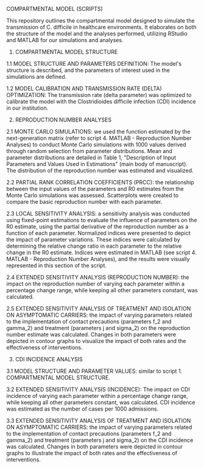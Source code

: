 COMPARTMENTAL MODEL (SCRIPTS)

This repository outlines the compartmental model designed to simulate the transmission of C. difficile in healthcare environments. It elaborates on both the structure of the model and the analyses performed, utilizing RStudio and MATLAB for our simulations and analyses.

1. COMPARTMENTAL MODEL STRUCTURE

1.1 MODEL STRUCTURE AND PARAMETERS DEFINITION: The model's structure is described, and the parameters of interest used in the simulations are defined.

1.2 MODEL CALIBRATION AND TRANSMISSION RATE (DELTA) OPTIMIZATION: The transmission rate (delta parameter) was optimized to calibrate the model with the Clostridioides difficile infection (CDI) incidence in our institution.


2. REPRODUCTION NUMBER ANALYSES
   
2.1 MONTE CARLO SIMULATIONS: we used the function estimated by the next-generation matrix (refer to script 4. MATLAB - Reproduction Number Analyses) to conduct Monte Carlo simulations with 1000 values derived through random selection from parameter distributions. Mean and parameter distributions are detailed in Table 1, "Description of Input Parameters and Values Used in Estimations" (main body of manuscript). The distribution of the reproduction number was estimated and visualized.
   
2.2 PARTIAL RANK CORRELATION COEFFICIENTS (PRCC): the relationship between the input values of the parameters and R0 estimates from the Monte Carlo simulations was assessed. Scatterplots were created to compare the basic reproduction number with each parameter.
 
2.3 LOCAL SENSITIVITY ANALYSIS: a sensitivity analysis was conducted using fixed-point estimations to evaluate the influence of parameters on the R0 estimate, using the partial derivative of the reproduction number as a function of each parameter. Normalized indices were presented to depict the impact of parameter variations. These indices were calculated by determining the relative change ratio in each parameter to the relative change in the R0 estimate. Indices were estimated in MATLAB (see script 4. MATLAB - Reproduction Number Analyses), and the results were visually represented in this section of the script.
 
2.4 EXTENDED SENSITIVITY ANALYSIS (REPRODUCTION NUMBER): the impact on the reproduction number of varying each parameter within a percentage change range, while keeping all other parameters constant, was calculated.

2.5 EXTENDED SENSITIVITY ANALYSIS OF TREATMENT AND ISOLATION ON ASYMPTOMATIC CARRIERS: the impact of varying parameters related to the implementation of contact precautions (parameters f_2 and gamma_2) and treatment (parameters j and sigma_2) on the reproduction number estimate was calculated. Changes in both parameters were depicted in contour graphs to visualize the impact of both rates and the effectiveness of interventions.
   


3. CDI INCIDENCE ANALYSIS

3.1 MODEL STRUCTURE AND PARAMETER VALUES: similar to script 1. COMPARTMENTAL MODEL STRUCTURE.

3.2 EXTENDED SENSITIVITY ANALYSIS (INCIDENCE): The impact on CDI incidence of varying each parameter within a percentage change range, while keeping all other parameters constant, was calculated. CDI incidence was estimated as the number of cases per 1000 admissions.


3.3 EXTENDED SENSITIVITY ANALYSIS OF TREATMENT AND ISOLATION ON ASYMPTOMATIC CARRIERS: the impact of varying parameters related to the implementation of contact precautions (parameters f_2 and gamma_2) and treatment (parameters j and sigma_2) on the CDI incidence was calculated. Changes in both parameters were depicted in contour graphs to illustrate the impact of both rates and the effectiveness of interventions.


